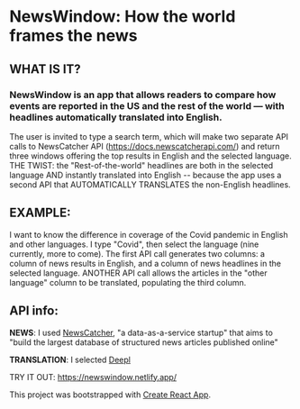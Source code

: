# NewsWindow: How the world frames the news

## WHAT IS IT? 

### NewsWindow is an app that allows readers to compare how events are reported in the US and the rest of the world — with headlines automatically translated into English. 
The user is invited to type a search term, which will make two separate API calls to NewsCatcher API (https://docs.newscatcherapi.com/) and return three windows offering the top results in English and the selected language. 
THE TWIST: the "Rest-of-the-world" headlines are both in the selected language AND instantly translated into English -- because the app uses a second API that AUTOMATICALLY TRANSLATES the non-English headlines.

## EXAMPLE: 
I want to know the difference in coverage of the Covid pandemic in English and other languages. I type "Covid", then select the language (nine currently, more to come). 
The first API call generates two columns: a column of news results in English, and a column of news headlines in the selected language. 
ANOTHER API call allows the articles in the "other language" column to be translated, populating the third column. 

## API info:

**NEWS**: I used [NewsCatcher](https://docs.newscatcherapi.com/), "a data-as-a-service startup" that aims to "build the largest database of structured news articles published online" 

**TRANSLATION**: I selected [Deepl](https://www.deepl.com/translator)

TRY IT OUT: https://newswindow.netlify.app/


This project was bootstrapped with [Create React App](https://github.com/facebook/create-react-app).
